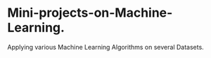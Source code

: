 # Mini-projects-on-Machine-Learning.
Applying various Machine Learning Algorithms on several Datasets.
